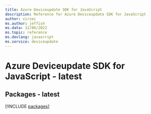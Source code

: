 ```yaml
---
title: Azure Deviceupdate SDK for JavaScript
description: Reference for Azure Deviceupdate SDK for JavaScript
author: xirzec
ms.author: jeffish
ms.data: 12/06/2022
ms.topic: reference
ms.devlang: javascript
ms.service: deviceupdate
---
```

# Azure Deviceupdate SDK for JavaScript - latest
## Packages - latest
[!INCLUDE [packages](deviceupdate-index.md)]
